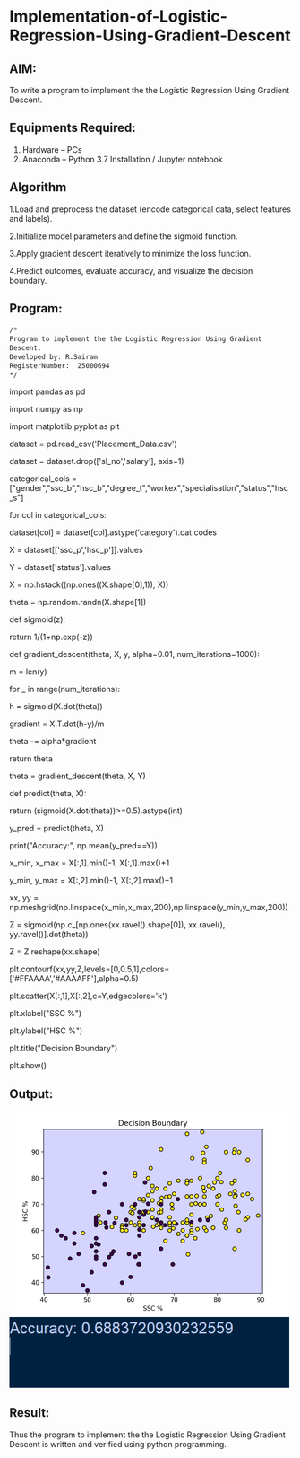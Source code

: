 # Implementation-of-Logistic-Regression-Using-Gradient-Descent

## AIM:
To write a program to implement the the Logistic Regression Using Gradient Descent.

## Equipments Required:
1. Hardware – PCs
2. Anaconda – Python 3.7 Installation / Jupyter notebook

## Algorithm
1.Load and preprocess the dataset (encode categorical data, select features and labels).

2.Initialize model parameters and define the sigmoid function.

3.Apply gradient descent iteratively to minimize the loss function.

4.Predict outcomes, evaluate accuracy, and visualize the decision boundary. 

## Program:
```
/*
Program to implement the the Logistic Regression Using Gradient Descent.
Developed by: R.Sairam
RegisterNumber:  25000694
*/
```
import pandas as pd

import numpy as np

import matplotlib.pyplot as plt

dataset = pd.read_csv('Placement_Data.csv')

dataset = dataset.drop(['sl_no','salary'], axis=1)

categorical_cols = ["gender","ssc_b","hsc_b","degree_t","workex","specialisation","status","hsc_s"]

for col in categorical_cols:

   dataset[col] = dataset[col].astype('category').cat.codes

X = dataset[['ssc_p','hsc_p']].values

Y = dataset['status'].values

X = np.hstack((np.ones((X.shape[0],1)), X))

theta = np.random.randn(X.shape[1])

def sigmoid(z):

   return 1/(1+np.exp(-z))

def gradient_descent(theta, X, y, alpha=0.01, num_iterations=1000):

   m = len(y)
   
   for _ in range(num_iterations):
   
   h = sigmoid(X.dot(theta))
      
   gradient = X.T.dot(h-y)/m
   
   theta -= alpha*gradient
   
   return theta

theta = gradient_descent(theta, X, Y)

def predict(theta, X):

   return (sigmoid(X.dot(theta))>=0.5).astype(int)

y_pred = predict(theta, X)

print("Accuracy:", np.mean(y_pred==Y))

x_min, x_max = X[:,1].min()-1, X[:,1].max()+1

y_min, y_max = X[:,2].min()-1, X[:,2].max()+1

xx, yy = np.meshgrid(np.linspace(x_min,x_max,200),np.linspace(y_min,y_max,200))

Z = sigmoid(np.c_[np.ones(xx.ravel().shape[0]), xx.ravel(), yy.ravel()].dot(theta))

Z = Z.reshape(xx.shape)

plt.contourf(xx,yy,Z,levels=[0,0.5,1],colors=['#FFAAAA','#AAAAFF'],alpha=0.5)

plt.scatter(X[:,1],X[:,2],c=Y,edgecolors='k')

plt.xlabel("SSC %")

plt.ylabel("HSC %")

plt.title("Decision Boundary")

plt.show()


## Output:
<img src="ex6 output 1.png" alt="Output" width="500">

<img src="ex6 output 2.png" alt="Output" width="500">


## Result:
Thus the program to implement the the Logistic Regression Using Gradient Descent is written and verified using python programming.

